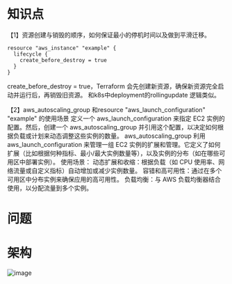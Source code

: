 # 知识点
【1】资源创建与销毁的顺序，如何保证最小的停机时间以及做到平滑迁移。
```
resource "aws_instance" "example" {
  lifecycle {
    create_before_destroy = true
  }
}
```
create_before_destroy = true，Terraform 会先创建新资源，确保新资源完全启动并运行后，再销毁旧资源。 和k8s中deployment的rollingupdate 逻辑类似。

【2】aws_autoscaling_group 和resource "aws_launch_configuration" "example" 的使用场景
定义一个 aws_launch_configuration 来指定 EC2 实例的配置。然后，创建一个 aws_autoscaling_group 并引用这个配置，以决定如何根据负载或计划来动态调整这些实例的数量。
aws_autoscaling_group 利用 aws_launch_configuration 来管理一组 EC2 实例的扩展和管理。它定义了如何扩展（比如根据何种指标、最小/最大实例数量等），以及实例的分布（如在哪些可用区中部署实例）。
使用场景：
动态扩展和收缩：根据负载（如 CPU 使用率、网络流量或自定义指标）自动增加或减少实例数量。
容错和高可用性：通过在多个可用区中分布实例来确保应用的高可用性。
负载均衡：与 AWS 负载均衡器结合使用，以分配流量到多个实例。
# 问题

# 架构
![image](https://github.com/myysophia/terraform-repo/assets/25994521/9d0866ae-a81b-4b7b-a6bf-ee7fd1f81c45)

